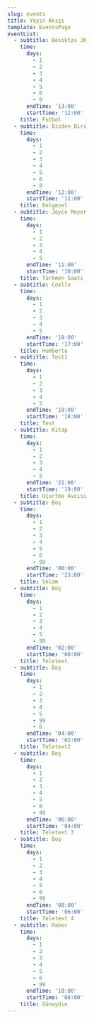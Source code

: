```yaml
---
slug: events
title: Yayın Akışı
template: EventsPage
eventList:
  - subtitle: Besiktas JK
    time:
      days:
        - 1
        - 2
        - 3
        - 4
        - 5
        - 6
        - 0
      endTime: '13:00'
      startTime: '12:00'
    title: Futbol
  - subtitle: Bizden Biri
    time:
      days:
        - 1
        - 2
        - 3
        - 4
        - 5
        - 6
        - 0
      endTime: '12:00'
      startTime: '11:00'
    title: Belgesel
  - subtitle: Joyce Meyer
    time:
      days:
        - 1
        - 2
        - 3
        - 4
        - 5
      endTime: '11:00'
      startTime: '10:00'
    title: Türkmen Saati
  - subtitle: Coello
    time:
      days:
        - 1
        - 2
        - 3
        - 4
        - 5
      endTime: '18:00'
      startTime: '17:00'
    title: Humberto
  - subtitle: Test1
    time:
      days:
        - 1
        - 2
        - 3
        - 4
        - 5
      endTime: '19:00'
      startTime: '18:00'
    title: Test
  - subtitle: Kitap
    time:
      days:
        - 1
        - 2
        - 3
        - 4
        - 5
      endTime: '21:00'
      startTime: '19:00'
    title: Uçurtma Avcısı
  - subtitle: Boş
    time:
      days:
        - 1
        - 2
        - 3
        - 4
        - 5
        - 6
        - 99
      endTime: '00:00'
      startTime: '23:00'
    title: Selam
  - subtitle: Boş
    time:
      days:
        - 1
        - 2
        - 3
        - 4
        - 5
        - 99
      endTime: '02:00'
      startTime: '00:00'
    title: Teletext
  - subtitle: Boş
    time:
      days:
        - 1
        - 2
        - 3
        - 4
        - 5
        - 99
        - 6
      endTime: '04:00'
      startTime: '02:00'
    title: Teletext2
  - subtitle: Boş
    time:
      days:
        - 1
        - 2
        - 3
        - 4
        - 5
        - 6
        - 99
      endTime: '06:00'
      startTime: '04:00'
    title: Teletext 3
  - subtitle: Boş
    time:
      days:
        - 1
        - 2
        - 3
        - 4
        - 5
        - 6
        - 99
      endTime: '08:00'
      startTime: '06:00'
    title: Teletext 4
  - subtitle: Haber
    time:
      days:
        - 1
        - 2
        - 3
        - 4
        - 5
        - 6
        - 99
      endTime: '10:00'
      startTime: '08:00'
    title: Günaydın
---
```


